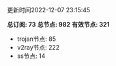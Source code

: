 更新时间2022-12-07 23:15:45

**总订阅: 73**
**总节点: 982**
**有效节点: 321**
- trojan节点: 85
- v2ray节点: 222
- ss节点: 14

